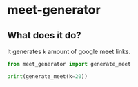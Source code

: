 # meet-generator

## What does it do?

It generates `k` amount of google meet links.

```py
from meet_generator import generate_meet

print(generate_meet(k=20))
```
